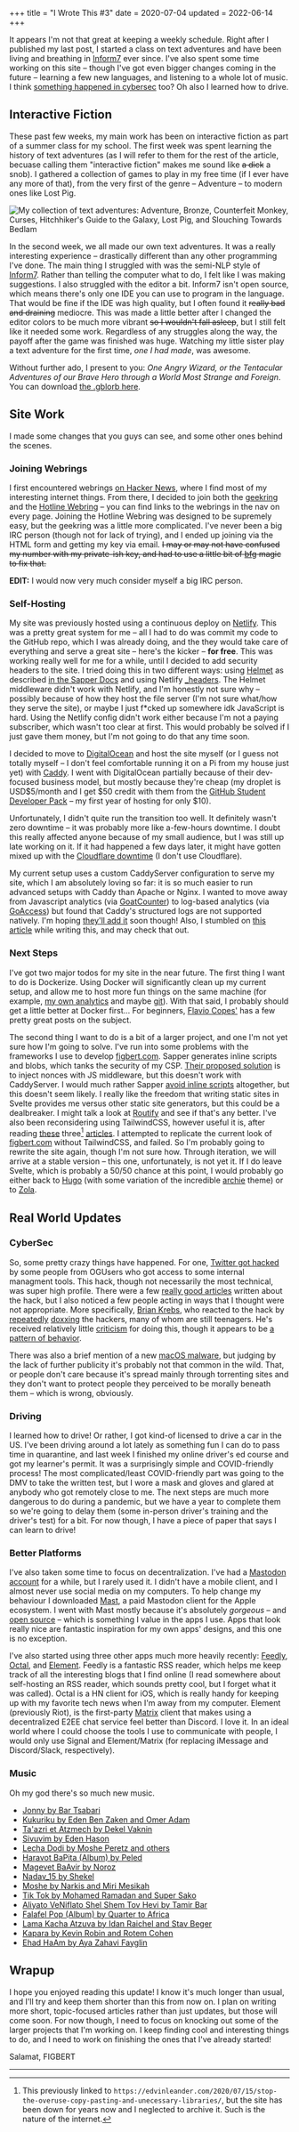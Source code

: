 +++
title = "I Wrote This #3"
date = 2020-07-04
updated = 2022-06-14
+++

It appears I'm not that great at keeping a weekly schedule. Right after
I published my last post, I started a class on text adventures and have
been living and breathing in [Inform7] ever since. I've also spent some
time working on this site – though I've got even bigger changes coming
in the future – learning a few new languages, and listening to a whole
lot of music. I think [something happened in cybersec] too? Oh also I
learned how to drive.

<!-- more -->

## Interactive Fiction

These past few weeks, my main work has been on interactive fiction as
part of a summer class for my school. The first week was spent learning
the history of text adventures (as I will refer to them for the rest of
the article, becuase calling them "interactive fiction" makes me sound
like ~~a dick~~ a snob). I gathered a collection of games to play in my
free time (if I ever have any more of that), from the very first of the
genre – Adventure – to modern ones like Lost Pig.

![My collection of text adventures: Adventure, Bronze, Counterfeit
Monkey, Curses, Hitchhiker's Guide to the Galaxy, Lost Pig, and
Slouching Towards Bedlam](collection.png)

In the second week, we all made our own text adventures. It was a really
interesting experience – drastically different than any other
programming I've done. The main thing I struggled with was the semi-NLP
style of [Inform7]. Rather than telling the computer what to do, I felt
like I was making suggestions. I also struggled with the editor a bit.
Inform7 isn't open source, which means there's only one IDE you can use
to program in the language. That would be fine if the IDE was high
quality, but I often found it ~~really bad and draining~~ mediocre. This
was made a little better after I changed the editor colors to be much
more vibrant ~~so I wouldn't fall asleep~~, but I still felt like it
needed some work. Regardless of any struggles along the way, the payoff
after the game was finished was huge. Watching my little sister play a
text adventure for the first time, *one I had made*, was awesome.

Without further ado, I present to you: *One Angry Wizard, or the
Tentacular Adventures of our Brave Hero through a World Most Strange and
Foreign*. You can download [the .gblorb here].


## Site Work

I made some changes that you guys can see, and some other ones behind
the scenes.

### Joining Webrings

I first encountered webrings [on Hacker News], where I find most of my
interesting internet things. From there, I decided to join both the
[geekring] and the [Hotline Webring] – you can find links to the
webrings in the nav on every page. Joining the Hotline Webring was
designed to be supremely easy, but the geekring was a little more
complicated. I've never been a big IRC person (though not for lack of
trying), and I ended up joining via the HTML form and getting my key via
email. ~~I may or may not have confused my number with my private-ish
key, and had to use a little bit of [bfg] magic to fix that.~~

**EDIT:** I would now very much consider myself a big IRC person.

### Self-Hosting

My site was previously hosted using a continuous deploy on [Netlify].
This was a pretty great system for me – all I had to do was commit my
code to the GitHub repo, which I was already doing, and the they would
take care of everything and serve a great site – here's the kicker –
**for free**. This was working really well for me for a while, until I
decided to add security headers to the site. I tried doing this in two
different ways: using [Helmet] as described [in the Sapper Docs] and
using Netlify [\_headers]. The Helmet middleware didn't work with
Netlify, and I'm honestly not sure why – possibly because of how they
host the file server (I'm not sure what/how they serve the site), or
maybe I just f\*cked up somewhere idk JavaScript is hard. Using the
Netlify config didn't work either because I'm not a paying subscriber,
which wasn't too clear at first. This would probably be solved if I just
gave them money, but I'm not going to do that any time soon.

I decided to move to [DigitalOcean] and host the site myself (or I guess
not totally myself – I don't feel comfortable running it on a Pi from my
house just yet) with [Caddy]. I went with DigitalOcean partially because
of their dev-focused business model, but mostly because they're cheap
(my droplet is USD$5/month and I get $50 credit with them from the
[GitHub Student Developer Pack] – my first year of hosting for only
$10).

Unfortunately, I didn't quite run the transition too well. It definitely
wasn't zero downtime – it was probably more like a-few-hours downtime. I
doubt this really affected anyone because of my small audience, but I
was still up late working on it. If it had happened a few days later, it
might have gotten mixed up with the [Cloudflare downtime] (I don't use
Cloudflare).

My current setup uses a custom CaddyServer configuration to serve my
site, which I am absolutely loving so far: it is so much easier to run
advanced setups with Caddy than Apache or Nginx. I wanted to move away
from Javascript analytics (via [GoatCounter]) to log-based analytics
(via [GoAccess]) but found that Caddy's structured logs are not
supported natively. I'm hoping [they'll add it] soon though! Also, I
stumbled on [this article] while writing this, and may check that out.

### Next Steps

I've got two major todos for my site in the near future. The first thing
I want to do is Dockerize. Using Docker will significantly clean up my
current setup, and allow me to host more fun things on the same machine
(for example, [my own analytics] and maybe [git]). With that said, I
probably should get a little better at Docker first... For beginners,
[Flavio Copes'] has a few pretty great posts on the subject.

The second thing I want to do is a bit of a larger project, and one I'm
not yet sure how I'm going to solve. I've run into some problems with
the frameworks I use to develop [figbert.com]. Sapper generates inline
scripts and blobs, which tanks the security of my CSP. [Their proposed
solution][in the Sapper Docs] is to inject nonces with JS middleware,
but this doesn't work with CaddyServer. I would much rather Sapper
[avoid inline scripts] altogether, but this doesn't seem likely. I
really like the freedom that writing static sites in Svelte provides me
versus other static site generators, but this could be a dealbreaker. I
might talk a look at [Routify] and see if that's any better. I've also
been reconsidering using TailwindCSS, however useful it is, after
reading [these] three[^1] [articles]. I attempted to replicate the
current look of [figbert.com] without TailwindCSS, and failed. So I'm
probably going to rewrite the site again, though I'm not sure how.
Through iteration, we will arrive at a stable version – this one,
unfortunately, is not yet it. If I do leave Svelte, which is probably a
50/50 chance at this point, I would probably go either back to [Hugo]
(with some variation of the incredible [archie] theme) or to [Zola].

## Real World Updates

### CyberSec

So, some pretty crazy things have happened. For one, [Twitter got
hacked][something happened in cybersec] by some people from OGUsers who
got access to some internal managment tools. This hack, though not
necessarily the most technical, was super high profile. There were a few
[really good articles] written about the hack, but I also noticed a few
people acting in ways that I thought were not appropriate. More
specifically, [Brian Krebs], who reacted to the hack by [repeatedly]
[doxxing] the hackers, many of whom are still teenagers. He's received
relatively little [criticism] for doing this, though it appears to be [a
pattern of behavior].

There was also a brief mention of a new [macOS malware], but judging by
the lack of further publicity it's probably not that common in the wild.
That, or people don't care because it's spread mainly through torrenting
sites and they don't want to protect people they perceived to be morally
beneath them – which is wrong, obviously.

### Driving

I learned how to drive! Or rather, I got kind-of licensed to drive a car
in the US. I've been driving around a lot lately as something fun I can
do to pass time in quarantine, and last week I finished my online
driver's ed course and got my learner's permit. It was a surprisingly
simple and COVID-friendly process! The most complicated/least
COVID-friendly part was going to the DMV to take the written test, but I
wore a mask and gloves and glared at anybody who got remotely close to
me. The next steps are much more dangerous to do during a pandemic, but
we have a year to complete them so we're going to delay them (some
in-person driver's training and the driver's test) for a bit. For now
though, I have a piece of paper that says I can learn to drive!

### Better Platforms

I've also taken some time to focus on decentralization. I've had a
[Mastodon account] for a while, but I rarely used it. I didn't have a
mobile client, and I almost never use social media on my computers. To
help change my behaviour I downloaded [Mast], a paid Mastodon client for
the Apple ecosystem. I went with Mast mostly because it's absolutely
*gorgeous* – and [open source] – which is something I value in the apps
I use. Apps that look really nice are fantastic inspiration for my own
apps' designs, and this one is no exception.

I've also started using three other apps much more heavily recently:
[Feedly], [Octal], and [Element]. Feedly is a fantastic RSS reader,
which helps me keep track of all the interesting blogs that I find
online (I read somewhere about self-hosting an RSS reader, which sounds
pretty cool, but I forget what it was called). Octal is a HN client for
iOS, which is really handy for keeping up with my favorite tech news
when I'm away from my computer. Element (previously Riot), is the
first-party [Matrix] client that makes using a decentralized E2EE chat
service feel better than Discord. I love it. In an ideal world where I
could choose the tools I use to communicate with people, I would only
use Signal and Element/Matrix (for replacing iMessage and Discord/Slack,
respectively).

### Music

Oh my god there's so much new music.
* [Jonny by Bar Tsabari](https://www.youtube.com/watch?v=52CzYCmJFD8)
* [Kukuriku by Eden Ben Zaken and Omer Adam](https://www.youtube.com/watch?v=d60H5D9GefE)
* [Ta'azri et Atzmech by Dekel Vaknin](https://www.youtube.com/watch?v=_Vs-1s2BtJA)
* [Sivuvim by Eden Hason](https://www.youtube.com/watch?v=ZTNmNJnvdzc)
* [Lecha Dodi by Moshe Peretz and others](https://www.youtube.com/watch?v=2AWLqffzR9k)
* [Haravot BaPita (Album) by Peled](https://www.youtube.com/watch?v=NV3e7d1bELI&list=OLAK5uy_kMpEzEcDVrgK_muDGEoy2r-iTxWbCKet0)
* [Magevet BaAvir by Noroz](https://www.youtube.com/watch?v=5_5PtfmoIQk)
* [Nadav\_15 by Shekel](https://www.youtube.com/watch?v=_wIkyNfJYYc)
* [Moshe by Narkis and Miri Mesikah](https://www.youtube.com/watch?v=CjHiYZU1gJE)
* [Tik Tok by Mohamed Ramadan and Super Sako](https://www.youtube.com/watch?v=YQpuETX_tr0)
* [Aliyato VeNiflato Shel Shem Tov Hevi by Tamir Bar](https://www.youtube.com/watch?v=I9xBb3MDxgk)
* [Falafel Pop (Album) by Quarter to Africa](https://www.youtube.com/watch?v=7VWBTxOEHoQ&list=OLAK5uy_lRWsEN-9ydoMrdEzkw7xySe1105vhZLYc)
* [Lama Kacha Atzuva by Idan Raichel and Stav Beger](https://www.youtube.com/watch?v=sZHSE6tyccQ)
* [Kapara by Kevin Robin and Rotem Cohen](https://www.youtube.com/watch?v=1EZBnZRyjpc)
* [Ehad HaAm by Aya Zahavi Fayglin](https://www.youtube.com/watch?v=MADaEN_3N18)

## Wrapup

I hope you enjoyed reading this update! I know it's much longer than
usual, and I'll try and keep them shorter than this from now on. I plan
on writing more short, topic-focused articles rather than just updates,
but those will come soon. For now though, I need to focus on knocking
out some of the larger projects that I'm working on. I keep finding cool
and interesting things to do, and I need to work on finishing the ones
that I've already started!

Salamat, FIGBERT

---

[^1]: This previously linked to
`https://edvinleander.com/2020/07/15/stop-the-overuse-copy-pasting-and-unecessary-libraries/`,
but the site has been down for years now and I neglected to archive it. Such is the nature of the internet.

[Inform7]: http://inform7.com/
[something happened in cybersec]: https://techcrunch.com/2020/07/15/twitter-accounts-hacked-crypto-scam/

[the .gblorb here]: /files/one-angry-wizard.gblorb

[on Hacker News]: https://news.ycombinator.com/item?id=23549471
[geekring]: https://geekring.net/
[Hotline Webring]: https://hotlinewebring.club/
[bfg]: https://rtyley.github.io/bfg-repo-cleaner/

[Netlify]: https://www.netlify.com/
[Helmet]: https://helmetjs.github.io/
[in the Sapper Docs]: https://sapper.svelte.dev/docs#Security
[\_headers]: https://docs.netlify.com/routing/headers/

[DigitalOcean]: https://www.digitalocean.com/
[Caddy]: https://caddyserver.com/
[GitHub Student Developer Pack]: https://education.github.com/pack/

[Cloudflare downtime]: https://techcrunch.com/2020/07/17/cloudflare-dns-goes-down-taking-a-large-piece-of-the-internet-with-it/

[GoatCounter]: https://www.goatcounter.com/
[GoAccess]: https://goaccess.io/
[they'll add it]: https://github.com/allinurl/goaccess/issues/1768#issuecomment-646674023
[this article]: https://alexmv12.xyz/blog/goaccess_caddy/

[my own analytics]: https://docs.plausible.io/self-hosting/
[git]: https://docs.gitea.io/en-us/install-with-docker/
[Flavio Copes']: https://flaviocopes.com/tags/docker/

[figbert.com]: https://figbert.com/
[avoid inline scripts]: https://github.com/sveltejs/sapper/issues/1175
[Routify]: https://routify.dev/
[these]: https://www.roguelazer.com/2020/07/etcd-or-why-modern-software-makes-me-sad/
[articles]: https://johanronsse.be/2020/07/08/why-youll-probably-regret-using-tailwind/
[Hugo]: https://gohugo.io/
[archie]: https://github.com/athul/archie
[Zola]: https://www.getzola.org/

[really good articles]: https://fortenf.org/e/security/2020/07/15/twitter-hack.html
[Brian Krebs]: https://krebsonsecurity.com/
[repeatedly]: https://krebsonsecurity.com/2020/07/twitter-hacking-for-profit-and-the-lols/
[doxxing]: https://krebsonsecurity.com/2020/07/whos-behind-wednesdays-epic-twitter-hack/
[criticism]: https://news.ycombinator.com/item?id=23865035
[a pattern of behavior]: https://itwire.com/security/infosec-researchers-slam-ex-wapo-man-krebs-over-doxxing.html

[macOS malware]: https://www.wired.com/story/new-mac-ransomware-thiefquest-evilquest/

[Mastodon account]: https://fosstodon.org/@figbert 
[Mast]: https://apps.apple.com/us/app/mast/id1437429129
[open source]: https://github.com/tiagomartinho/Mast2

[Feedly]: https://feedly.com/
[Octal]: https://apps.apple.com/us/app/octal/id1308885491
[Element]: https://element.io/
[Matrix]: https://matrix.org/
